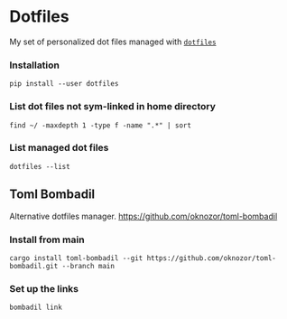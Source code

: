 # Dotfiles

My set of personalized dot files managed with [`dotfiles`](https://pypi.org/project/dotfiles/)

### Installation

    pip install --user dotfiles

### List dot files not sym-linked in home directory

    find ~/ -maxdepth 1 -type f -name ".*" | sort

### List managed dot files

    dotfiles --list

## Toml Bombadil

Alternative dotfiles manager.
https://github.com/oknozor/toml-bombadil

### Install from main

    cargo install toml-bombadil --git https://github.com/oknozor/toml-bombadil.git --branch main

### Set up the links

    bombadil link
